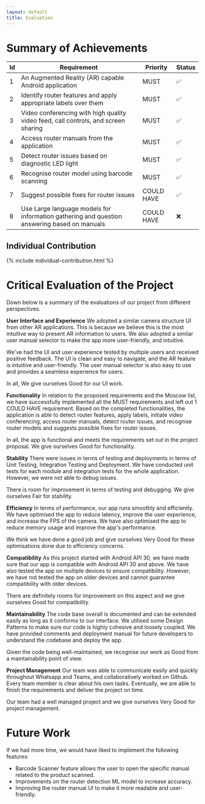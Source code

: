```yaml
---
layout: default
title: Evaluation
---
```

# Summary of Achievements

| Id | Requirement | Priority | Status |
| --- | --- | --- | --- |
| 1 | An Augmented Reality (AR) capable Android application | MUST | ✅ |
| 2 | Identify router features and apply appropriate labels over them | MUST | ✅ |
| 3 | Video conferencing with high quality video feed, call controls, and screen sharing | MUST | ✅ |
| 4 | Access router manuals from the application | MUST | ✅ |
| 5 | Detect router issues based on diagnostic LED light | MUST | ✅ |
| 6 | Recognise router model using barcode scanning | MUST | ✅ |
| 7 | Suggest possible fixes for router issues | COULD HAVE | ✅ |
| 8 | Use Large language models for information gathering and question answering based on manuals | COULD HAVE | ❌ |

## Individual Contribution ##
{% include individual-contribution.html %}

# Critical Evaluation of the Project #
Down below is a summary of the evaluations of our project from different perspectives.

**User Interface and Experience**
We adopted a similar camera structure UI from other AR applications. This is because we believe this is the most intuitive way to present AR information to users. We also adopted a similar user manual selector to make the app more user-friendly, and intuitive.

We've had the UI and user experience tested by multiple users and received positive feedback. The UI is clean and easy to navigate, and the AR feature is intuitive and user-friendly. The user manual selector is also easy to use and provides a seamless experience for users.

In all, We give ourselves Good for our UI work.

**Functionality**
In relation to the proposed requirements and the Moscow list, we have successfully implemented all the MUST requirements and left out 1 COULD HAVE requirement. 
Based on the completed functionalities, the application is able to detect router features, apply labels, initiate video conferencing, access router manuals, detect router issues, and recognise router models and suggests possible fixes for router issues.

In all, the app is functional and meets the requirements set out in the project proposal. We give ourselves Good for functionality.

**Stability**
There were issues in terms of testing and deployments in terms of Unit Testing, Integration Testing and Deployment. We have conducted unit tests for each module and integration tests for the whole application. However, we were not able to debug issues.

There is room for improvement in terms of testing and debugging. We give ourselves Fair for stability.

**Efficiency**
In terms of performance, our app runs smoothly and efficiently. We have optimised the app to reduce latency, improve the user experience, and increase the FPS of the camera. We have also optimised the app to reduce memory usage and improve the app's performance.

We think we have done a good job and give ourselves Very Good for these optimisations done due to efficiency concerns.

**Compatibility**
As this project started with Android API 30, we have made sure that our app is compatible with Android API 30 and above. We have also tested the app on multiple devices to ensure compatibility. However, we have not tested the app on older devices and cannot guarantee compatibility with older devices.

There are definitely rooms for improvement on this aspect and we give ourselves Good for compatibility.

**Maintainability**
The code base overall is documented and can be extended easily as long as it conforms to our interface. We utilised some Design Patterns to make sure our code is highly cohesive and loosely coupled. We have provided comments and deployment manual for future developers to understand the codebase and deploy the app.

Given the code being well-maintained, we recognise our work as Good from a maintainability point of view.

**Project Management**
Our team was able to communicate easily and quickly throughout Whatsapp and Teams, and collaboratively worked on Github. Every team member is clear about his own tasks. Eventually, we are able to finish the requirements and deliver the project on time.

Our team had a well managed project and we give ourselves Very Good for project management.

# Future Work #
If we had more time, we would have liked to implement the following features:
- Barcode Scanner feature allows the user to open the specific manual related to the product scanned.
- Improvements on the router detection ML model to increase accuracy.
- Improving the router manual UI to make it more readable and user-friendly.